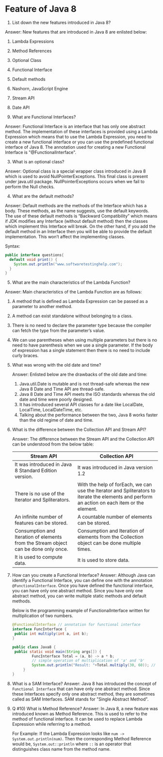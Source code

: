 # Feature of Java 8

1. List down the new features introduced in Java 8?

Answer: New features that are introduced in Java 8 are enlisted below:

1. Lambda Expressions
2. Method References
3. Optional Class
4. Functional Interface
5. Default methods
6. Nashorn, JavaScript Engine
7. Stream API
8. Date API

2. What are Functional Interfaces?

Answer: Functional Interface is an interface that has only one abstract method. The implementation of these interfaces is provided using a Lambda Expression which means that to use the Lambda Expression, you need to create a new functional interface or you can use the predefined functional interface of Java 8. The annotation used for creating a new Functional Interface is "@FunctionalInterface".

3. What is an optional class?

Answer: Optional class is a special wrapper class introduced in Java 8 which is used to avoid NullPointerExceptions. This final class is present under java.util package. NullPointerExceptions occurs when we fail to perform the Null checks.

4. What are the default methods?

Answer: Default methods are the methods of the Interface which has a body. These methods, as the name suggests, use the default keywords. The use of these default methods is “Backward Compatibility” which means if JDK modifies any Interface (without default method) then the classes which implement this Interface will break. On the other hand, if you add the default method in an Interface then you will be able to provide the default implementation. This won’t affect the implementing classes.

Syntax:

```java
public interface questions{
  default void print() {
    System.out.println("www.softwaretestinghelp.com");
  }
}
```

5. What are the main characteristics of the Lambda Function?

Answer: Main characteristics of the Lambda Function are as follows:

1. A method that is defined as Lambda Expression can be passed as a parameter to another method.

2. A method can exist standalone without belonging to a class.
3. There is no need to declare the parameter type because the compiler can fetch the type from the parameter’s value.
4. We can use parentheses when using multiple parameters but there is no need to have parenthesis when we use a single parameter. If the body of expression has a single statement then there is no need to include curly braces.



6. What was wrong with the old date and time?

   Answer: Enlisted below are the drawbacks of the old date and time:

   1. Java.util.Date is mutable and is not thread-safe whereas the new Java 8 Date and Time API are thread-safe.
   2. Java 8 Date and Time API meets the ISO standards whereas the old date and time were poorly designed.
   3. It has introduced several API classes for a date like LocalDate, LocalTime, LocalDateTime, etc.
   4. Talking about the performance between the two, Java 8 works faster than the old regime of date and time.

7. What is the difference between the Collection API and Stream API?

   Answer: The difference between the Stream API and the Collection API can be understood from the below table:

   | Stream API                                                   | Collection API                                               |
   | ------------------------------------------------------------ | ------------------------------------------------------------ |
   | It was introduced in Java 8 Standard Edition version.        | It was introduced in Java version 1.2                        |
   | There is no use of the Iterator and Spliterators.            | With the help of forEach, we can use the Iterator and Spliterators to iterate the elements and perform an action on each item or the element. |
   | An infinite number of features can be stored.                | A countable number of elements can be stored.                |
   | Consumption and Iteration of elements from the Stream object can be done only once. | Consumption and Iteration of elements from the Collection object can be done multiple times. |
   | It is used to compute data.                                  | It is used to store data.                                    |

   

8. How can you create a Functional Interface?
   Answer: Although Java can identify a Functional Interface, you can define one with the
   annotation `@FunctionalInterface`. Once you have defined the functional interface, you can have only one abstract method.
   Since you have only one abstract method, you can write multiple static methods and default methods.

   Below is the programming example of FunctionalInterface written for multiplication of two numbers.

   ```java
   @FunctionalInterface // annotation for functional interface
   interface FuncInterface {
   	public int multiply(int a, int b);
   }
   
   public class Java8 {
   	public static void main(String args[]) {
   			FuncInterface Total = (a, b) -> a * b;
   			// simple operation of multiplication of 'a' and 'b'
   			System.out.println("Result: "+Total.multiply(30, 60)); // 1800
   		}
   }
   ```

9. What is a SAM Interface?
   Answer: Java 8 has introduced the concept of `Functional Interface` that can have only one abstract method. Since these Interfaces specify only one abstract method, they are sometimes called as SAM Interfaces. SAM stands for "Single Abstract Method".

10. Q #10) What is Method Reference?
    Answer: In Java 8, a new feature was introduced known as Method Reference. This is used to refer to the method of functional interface. It can be used to replace Lambda Expression while referring to a method. 

    For Example: If the Lambda Expression looks like `num -> System.out.println(num)`. Then the corresponding Method Reference would be,
    `System.out::println` where `::` is an operator that distinguishes class name from the method name.


